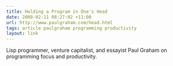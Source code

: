 ```yaml
---
title: Holding a Program in One's Head
date: 2008-02-11 08:27:02 +11:00
url: http://www.paulgraham.com/head.html
tags: article paulgraham programming productivity
layout: link
---
```

Lisp programmer, venture capitalist, and essayist Paul Graham on programming focus and productivity.
